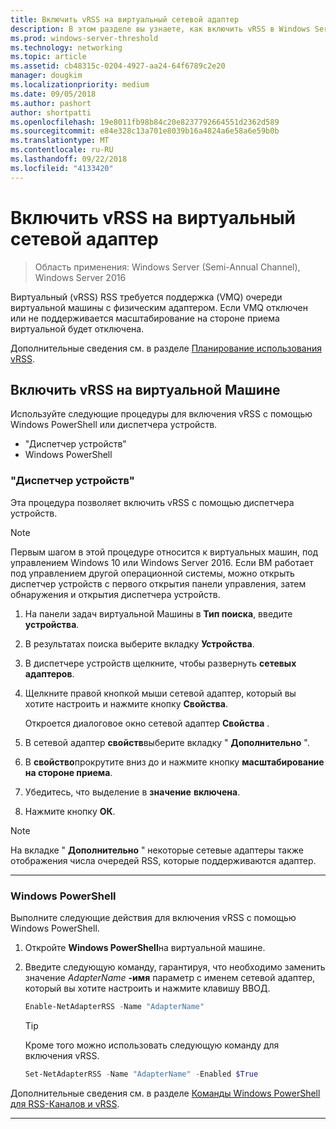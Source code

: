 ```yaml
---
title: Включить vRSS на виртуальный сетевой адаптер
description: В этом разделе вы узнаете, как включить vRSS в Windows Server с помощью диспетчера устройств или Windows PowerShell.
ms.prod: windows-server-threshold
ms.technology: networking
ms.topic: article
ms.assetid: cb48315c-0204-4927-aa24-64f6789c2e20
manager: dougkim
ms.localizationpriority: medium
ms.date: 09/05/2018
ms.author: pashort
author: shortpatti
ms.openlocfilehash: 19e8011fb98b84c20e8237792664551d2362d589
ms.sourcegitcommit: e84e328c13a701e8039b16a4824a6e58a6e59b0b
ms.translationtype: MT
ms.contentlocale: ru-RU
ms.lasthandoff: 09/22/2018
ms.locfileid: "4133420"
---
```

# Включить vRSS на виртуальный сетевой адаптер

>Область применения: Windows Server (Semi-Annual Channel), Windows Server 2016

Виртуальный \(vRSS\) RSS требуется поддержка \(VMQ\) очереди виртуальной машины с физическим адаптером. Если VMQ отключен или не поддерживается масштабирование на стороне приема виртуальной будет отключена. 

Дополнительные сведения см. в разделе [Планирование использования vRSS](vrss-plan.md).

## Включить vRSS на виртуальной Машине
 
Используйте следующие процедуры для включения vRSS с помощью Windows PowerShell или диспетчера устройств.

-   "Диспетчер устройств"
-   Windows PowerShell
  
### "Диспетчер устройств"

Эта процедура позволяет включить vRSS с помощью диспетчера устройств.

>[!NOTE]
>Первым шагом в этой процедуре относится к виртуальных машин, под управлением Windows 10 или Windows Server 2016. Если ВМ работает под управлением другой операционной системы, можно открыть диспетчер устройств с первого открытия панели управления, затем обнаружения и открытия диспетчера устройств.
  
1.  На панели задач виртуальной Машины в **Тип поиска**, введите **устройства**. 

2.  В результатах поиска выберите вкладку **Устройства**.

3.  В диспетчере устройств щелкните, чтобы развернуть **сетевых адаптеров**. 

4.  Щелкните правой кнопкой мыши сетевой адаптер, который вы хотите настроить и нажмите кнопку **Свойства**.<p>Откроется диалоговое окно сетевой адаптер **Свойства** .

5.  В сетевой адаптер **свойств**выберите вкладку " **Дополнительно** ". 

6.  В **свойство**прокрутите вниз до и нажмите кнопку **масштабирование на стороне приема**. 

7.  Убедитесь, что выделение в **значение** **включена**. 

8.  Нажмите кнопку **ОК**.
  
> [!NOTE]
> На вкладке " **Дополнительно** " некоторые сетевые адаптеры также отображения числа очередей RSS, которые поддерживаются адаптер.

---

### Windows PowerShell

Выполните следующие действия для включения vRSS с помощью Windows PowerShell.

1. Откройте **Windows PowerShell**на виртуальной машине.

2. Введите следующую команду, гарантируя, что необходимо заменить значение *AdapterName* **-имя** параметр с именем сетевой адаптер, который вы хотите настроить и нажмите клавишу ВВОД. 
  
   ```PowerShell
   Enable-NetAdapterRSS -Name "AdapterName"
   ```

   >[!TIP]
   >Кроме того можно использовать следующую команду для включения vRSS.
   >```PowerShell
   >Set-NetAdapterRSS -Name "AdapterName" -Enabled $True  
   >```

Дополнительные сведения см. в разделе [Команды Windows PowerShell для RSS-Каналов и vRSS](vrss-wps.md).

---